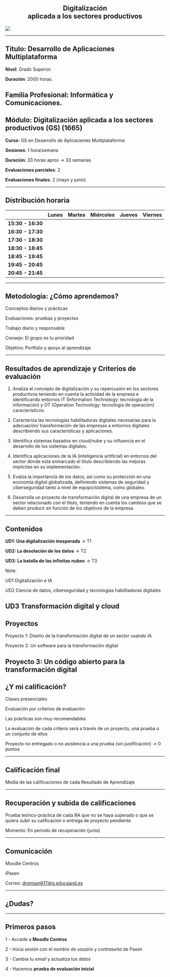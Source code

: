 <h2 class="r-fit-text" style="text-align: center"> Digitalización<br> aplicada a los sectores productivos</h2>

<img class="r-stretch" style="text-align: center" src="assets/logo.png">

---

## Título: Desarrollo de Aplicaciones Multiplataforma

**Nivel**: Grado Superior.

**Duración**: 2000 horas.

**Familia Profesional**: Informática y Comunicaciones.
---

## Módulo: Digitalización aplicada a los sectores productivos (GS) (1665)

**Curso**: GS en Desarrollo de Aplicaciones Multiplataforma

**Sesiones**: 1 hora/semana

**Duración**: 33 horas aprox → 33 semanas

**Evaluaciones parciales**: 2

**Evaluaciones finales**: 2 (mayo y junio)

---

## Distribución horaria

|          | **Lunes** | **Martes** | **Miércoles** | **Jueves** | **Viernes** |
|-------------------|-----------|------------|---------------|------------|------------|
| **15:30 - 16:30** |           |           |               |            |	            |
| **16:30 - 17:30** |           |            |               |            |            |
| **17:30 - 18:30** |           |            |            |            |            |
| **18:30 - 18:45** |           |            |               |            |            |
| **18:45 - 19:45** |        |            |            |            |            |
| **19:45 - 20:45** |        |            |               |            |            |
| **20:45 - 21:45** |        |            |               |  
---

## Metodología: ¿Cómo aprendemos?

Conceptos diarios y prácticas <!-- .element: class="fragment" -->

Evaluaciones: pruebas y proyectos <!-- .element: class="fragment" -->

Trabajo diario y responsable <!-- .element: class="fragment" -->

Consejo: El grupo es tu prioridad <!-- .element: class="fragment" -->

Objetivo: Portfolio y apoyo al aprendizaje <!-- .element: class="fragment" -->

---

## Resultados de aprendizaje y Criterios de evaluación

1. Analiza el concepto de digitalización y su repercusión en los sectores productivos teniendo en cuenta la actividad de la empresa e identificando entornos IT (Information Technology: tecnología de la información) y OT (Operation Technology: tecnología de operación) característicos.


2. Caracteriza las tecnologías habilitadoras digitales necesarias para la adecuación/ transformación de las empresas a entornos digitales describiendo sus características y aplicaciones.


3. Identifica sistemas basados en cloud/nube y su influencia en el desarrollo de los sistemas digitales.

4. Identifica aplicaciones de la IA (inteligencia artificial) en entornos del sector donde está enmarcado el título describiendo las mejoras implícitas en su implementación.


5. Evalúa la importancia de los datos, así como su protección en una economía digital globalizada, definiendo sistemas de seguridad y ciberseguridad tanto a nivel de equipo/sistema, como globales.

6. Desarrolla un proyecto de transformación digital de una empresa de un sector relacionado con el título, teniendo en cuenta los cambios que se deben producir en función de los objetivos de la empresa.
---

## Contenidos

**UD1: Una digitalización inesperada** → T1

**UD2: La desolación de los datos** → T2

**UD3: La batalla de las infinitas nubes** → T3

Note:

UD1
Digitalización e IA

UD2
Ciencia de datos, ciberseguridad y tecnologías habilitadoras digitales

UD3
Transformación digital y cloud
---
## Proyectos

Proyecto 1: Diseño de la transformación digital de un sector usando IA <!-- .element: class="fragment" -->

Proyecto 2: Un software para la transformación digital <!-- .element: class="fragment" -->

Proyecto 3: Un código abierto para la transformación digital <!-- .element: class="fragment" -->
---

## ¿Y mi calificación?

Clases presenciales <!-- .element: class="fragment" -->

Evaluación por criterios de evaluación <!-- .element: class="fragment" -->

Las prácticas son muy recomendables  <!-- .element: class="fragment" -->

La evaluación de cada criterio será a través de un proyecto, una prueba o un conjunto de ellos <!-- .element: class="fragment" -->

Proyecto no entregado o no asistencia a una prueba (sin justificación) → 0 puntos <!-- .element: class="fragment" -->

---

## Calificación final

Media de las calificaciones de cada Resultado de Aprendizaje

---

## Recuperación y subida de calificaciones

Prueba teórico-práctica de cada RA que no se haya superado o que se quiera subir su calificación o entrega de proyecto pendiente <!-- .element: class="fragment" -->

Momento: En periodo de recuperación (junio) <!-- .element: class="fragment" -->

---

## Comunicación

Moodle Centros

iPasen

Correo: dromsan617@g.educaand.es

---

<!-- .slide: data-background-video="assets/chatgpt.mp4" data-background-opacity="0.6" data-background-video-loop data-background-video-muted-->

## ¿Dudas?

---

## Primeros pasos

1 - Accede a **Moodle Centros**

2 - Inicia sesión con el *nombre de usuario* y *contraseña* de Pasen

3 - Cambia tu *email* y actualiza tus *datos*

4 - Hacemos **prueba de evaluación inicial**